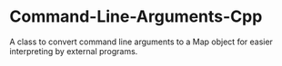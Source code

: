 Command-Line-Arguments-Cpp
==========================

A class to convert command line arguments to a Map object for easier interpreting by external programs.
